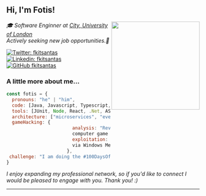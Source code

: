 <h2> Hi, I'm Fotis!</h2>
<img align='right' src="https://thisis.city.ac.uk/wp-content/uploads/2015/04/City-UoL-logo.png" width="230">
<p><em>🎓 Software Enginner at <a href="http://www.city.ac.uk/">City, University of London</a>
</br>Actively seeking new job opportunities.💼</em></p>

[![Twitter: fkitsantas](https://img.shields.io/twitter/follow/fkitsantas?style=social)](https://twitter.com/fkitsantas)
[![Linkedin: fkitsantas](https://img.shields.io/badge/-fkitsantas-blue?style=flat-square&logo=Linkedin&logoColor=white&link=https://www.linkedin.com/in/fkitsantas/)](https://www.linkedin.com/in/fkitsantas/)
[![GitHub fkitsantas](https://img.shields.io/github/followers/fkitsantas?label=follow&style=social)](https://github.com/fkitsantas)


### A little more about me...  

```javascript
const fotis = {
  pronouns: "he" | "him",
  code: [Java, Javascript, Typescript, PHP, C, C++, C#, Python],
  tools: [JUnit, Node, React, .Net, ASP.NET, XUnit.net, Jest, Docker],
  architecture: ["microservices", "event-driven", "design system pattern"],
  gameHacking: {
                        analysis: "Reverse Engineering of
                        computer game application Clients",
                        exploitation: "Vulnerability Exploitation
                        via Windows Memory Injection"
                      },
 challenge: "I am doing the #100DaysOfCode challenge focused on react and typescript"
}
```

<p><em>I enjoy expanding my professional network, so if you'd like to connect I would be pleased to engage with you. Thank you! :)</em></p>

---
